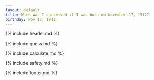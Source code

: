 ```yaml
---
layout: default
title: When was I conceived if I was born on November 17, 1912?
birthday: Nov 17, 1912
---
```


{% include header.md %}

{% include guess.md %}

{% include calculate.md %}

{% include safety.md %}

{% include footer.md %}



